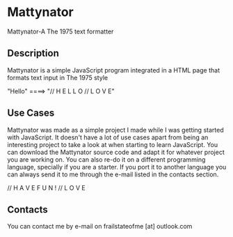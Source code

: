 # Mattynator
Mattynator-A The 1975 text formatter

## Description
Mattynator is a simple JavaScript program integrated in a HTML page that formats text input in The 1975 style 

"Hello" ====> "// H E L L O // L O V E"

## Use Cases
Mattynator was made as a simple project I made while I was getting started with JavaScript. It doesn't have a lot of use cases apart from being an interesting project to take a look at when starting to learn JavaScript.
You can download the Mattynator source code and adapt it for whatever project you are working on.
You can also re-do it on a different programming language, specially if you are a starter.
If you port it to another language you can always send it to me through the e-mail listed in the contacts section.

// H A V E F U N ! // L O V E

## Contacts
You can contact me by e-mail on frailstateofme [at] outlook.com
